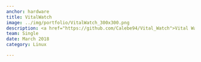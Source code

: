 ```yaml
---
anchor: hardware
title: VitalWatch
image: ../img/portfolio/VitalWatch_300x300.png
description: <a href="https://github.com/Calebe94/Vital_Watch">Vital Watch</a> is a wristband developed using Raspberry Pi Zero, and can measure your heartbeat, temperature and SPO2. Newer improvements was made using ESP32 and can be found in <a href="https://github.com/Calebe94/KairOS">KairOS</a> repository.
team: Single
date: March 2018
category: Linux

---
```

